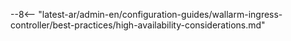 --8<-- "latest-ar/admin-en/configuration-guides/wallarm-ingress-controller/best-practices/high-availability-considerations.md"
